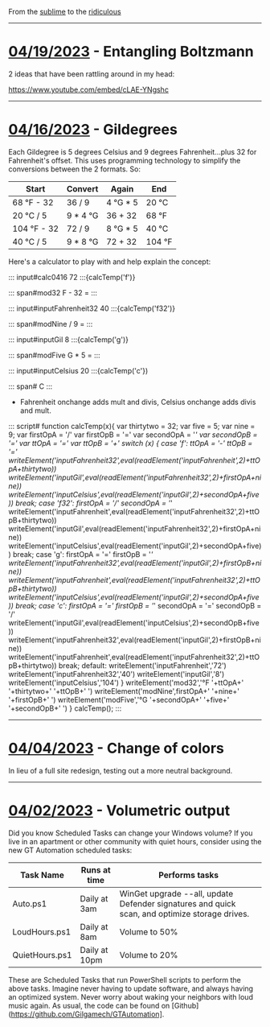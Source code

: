 From the [sublime](https://www.youtube.com/watch?v=CNUTlKqSO-I) to the [ridiculous](https://www.youtube.com/watch?v=zy9FkAXMBfk)

--------------------------------------------------------------------

# [04/19/2023](#04192023) - Entangling Boltzmann

2 ideas that have been rattling around in my head:

https://www.youtube.com/embed/cLAE-YNgshc

--------------------------------------------------------------------

# [04/16/2023](#04162023) - Gildegrees

Each Gildegree is 5 degrees Celsius and 9 degrees Fahrenheit...plus 32 for Fahrenheit's offset. This uses programming technology to simplify the conversions between the 2 formats. So:

|Start|Convert|Again|End|
|------|-----------|-------|-----|
|68 °F - 32|36 / 9 |4 °G * 5|20 °C|
|20 °C / 5|9 * 4 °G|36 + 32|68 °F|
|104 °F - 32|72 / 9 |8 °G * 5|40 °C|
|40 °C / 5|9 * 8 °G|72 + 32|104 °F|

Here's a calculator to play with and help explain the concept:

::: input#calc0416
72
:::{calcTemp('f')}

::: span#mod32
F - 32  = 
:::

::: input#inputFahrenheit32
40
:::{calcTemp('f32')}

::: span#modNine
/ 9 = 
:::

::: input#inputGil
8
:::{calcTemp('g')}

::: span#modFive
G * 5 = 
:::

::: input#inputCelsius
20
:::{calcTemp('c'})

::: span#
C
:::

- Fahrenheit onchange adds mult and divis, Celsius onchange adds divis and mult.

::: script#
function calcTemp(x){
	var thirtytwo = 32;
	var five = 5;
	var nine = 9;
	var  firstOpA = '/'
	var  firstOpB = '='
	var secondOpA = '*'
	var secondOpB = '='
	var ttOpA = '='
	var ttOpB = '+'
	switch (x) {
	case 'f':
		ttOpA = '-'
		ttOpB = '='
		writeElement('inputFahrenheit32',eval(readElement('inputFahrenheit',2)+ttOpA+thirtytwo))
		writeElement('inputGil',eval(readElement('inputFahrenheit32',2)+firstOpA+nine))
		writeElement('inputCelsius',eval(readElement('inputGil',2)+secondOpA+five))
		break;
	  case 'f32':
		firstOpA = '/'
		secondOpA = '*'
		writeElement('inputFahrenheit',eval(readElement('inputFahrenheit32',2)+ttOpB+thirtytwo))
		writeElement('inputGil',eval(readElement('inputFahrenheit32',2)+firstOpA+nine))
		writeElement('inputCelsius',eval(readElement('inputGil',2)+secondOpA+five))
		break;
	  case 'g':
		firstOpA = '='
		firstOpB = '*'
		writeElement('inputFahrenheit32',eval(readElement('inputGil',2)+firstOpB+nine))
		writeElement('inputFahrenheit',eval(readElement('inputFahrenheit32',2)+ttOpB+thirtytwo))
		writeElement('inputCelsius',eval(readElement('inputGil',2)+secondOpA+five))
		break;
	  case 'c':
		firstOpA = '='
		firstOpB = '*'
		secondOpA = '='
		secondOpB = '/'
		writeElement('inputGil',eval(readElement('inputCelsius',2)+secondOpB+five))
		writeElement('inputFahrenheit32',eval(readElement('inputGil',2)+firstOpB+nine))
		writeElement('inputFahrenheit',eval(readElement('inputFahrenheit32',2)+ttOpB+thirtytwo))
		break;
	  default:
		writeElement('inputFahrenheit','72')
		writeElement('inputFahrenheit32','40')
		writeElement('inputGil','8')
		writeElement('inputCelsius','104')
	}
	writeElement('mod32','°F '+ttOpA+' '+thirtytwo+'  '+ttOpB+' ')
	writeElement('modNine',firstOpA+' '+nine+' '+firstOpB+' ')
	writeElement('modFive','°G '+secondOpA+' '+five+' '+secondOpB+' ')
}
calcTemp();
:::

--------------------------------------------------------------------

# [04/04/2023](#04042023) - Change of colors

In lieu of a full site redesign, testing out a more neutral background.

--------------------------------------------------------------------

# [04/02/2023](#04022023) - Volumetric output

Did you know Scheduled Tasks can change your Windows volume? If you live in an apartment or other community with quiet hours, consider using the new GT Automation scheduled tasks:

|Task Name|Runs at time|Performs tasks|
|--------------|--------------|--------------|
|Auto.ps1|Daily at 3am|WinGet upgrade --all, update Defender signatures and quick scan, and optimize storage drives.|
|LoudHours.ps1|Daily at 8am|Volume to 50%|
|QuietHours.ps1|Daily at 10pm|Volume to 20%|

These are Scheduled Tasks that run PowerShell scripts to perform the above tasks. Imagine never having to update software, and always having an optimized system. Never worry about waking your neighbors with loud music again. As usual, the code can be found on [Github](https://github.com/Gilgamech/GTAutomation].
